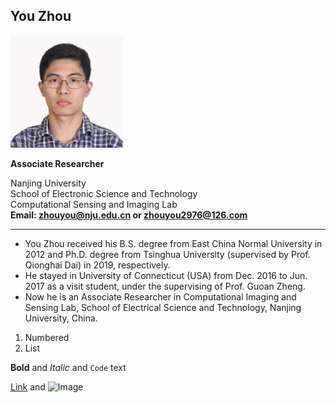 ## You Zhou
![Image](images/PersonImage.jpg)

**Associate Researcher** <br>

Nanjing University <br>
School of Electronic Science and Technology <br>
Computational Sensing and Imaging Lab <br>
**Email: zhouyou@nju.edu.cn or zhouyou2976@126.com** <br>

----------------------------------------------------
- You Zhou received his B.S. degree from East China Normal University in 2012 and Ph.D. degree from Tsinghua University (supervised by Prof. Qionghai Dai) in 2019, respectively. 
- He stayed in University of Connecticut (USA) from Dec. 2016 to Jun. 2017 as a visit student, under the supervising of Prof. Guoan Zheng.
- Now he is an Associate Researcher in Computational Imaging and Sensing Lab, School of Electrical Science and Technology, Nanjing University, China.


1. Numbered
2. List

**Bold** and _Italic_ and `Code` text

[Link](url) and ![Image](src)
```

